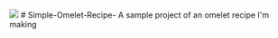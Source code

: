 <img src="![image-omelette](https://github.com/user-attachments/assets/a0fe5f6f-c0dd-44b5-85b4-c53db0f981b3)">
# Simple-Omelet-Recipe-
A sample project of an omelet recipe I'm making
